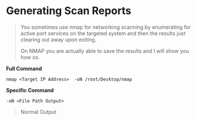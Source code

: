 # Generating Scan Reports

> You sometimes use nmap for networking scanning by enumerating for active port services on the targeted system and then the results just clearing out away upon exiting.
>
> On NMAP you are actually able to save the results and I will show you how so.

**Full Command**

```
nmap <Target IP Address>  -oN /root/Desktop/nmap
```

**Specific Command**

```
-oN <File Path Output>
```

> Normal Output









